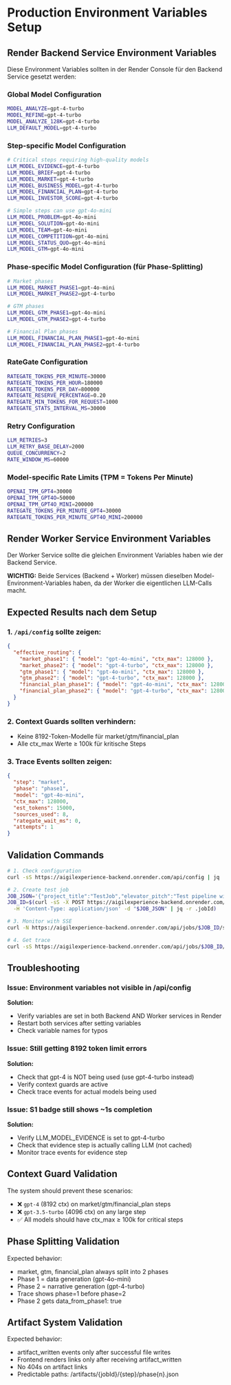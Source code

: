 # Production Environment Variables Setup

## Render Backend Service Environment Variables

Diese Environment Variables sollten in der Render Console für den Backend Service gesetzt werden:

### Global Model Configuration

```bash
MODEL_ANALYZE=gpt-4-turbo
MODEL_REFINE=gpt-4-turbo
MODEL_ANALYZE_128K=gpt-4-turbo
LLM_DEFAULT_MODEL=gpt-4-turbo
```

### Step-specific Model Configuration

```bash
# Critical steps requiring high-quality models
LLM_MODEL_EVIDENCE=gpt-4-turbo
LLM_MODEL_BRIEF=gpt-4-turbo
LLM_MODEL_MARKET=gpt-4-turbo
LLM_MODEL_BUSINESS_MODEL=gpt-4-turbo
LLM_MODEL_FINANCIAL_PLAN=gpt-4-turbo
LLM_MODEL_INVESTOR_SCORE=gpt-4-turbo

# Simple steps can use gpt-4o-mini
LLM_MODEL_PROBLEM=gpt-4o-mini
LLM_MODEL_SOLUTION=gpt-4o-mini
LLM_MODEL_TEAM=gpt-4o-mini
LLM_MODEL_COMPETITION=gpt-4o-mini
LLM_MODEL_STATUS_QUO=gpt-4o-mini
LLM_MODEL_GTM=gpt-4o-mini
```

### Phase-specific Model Configuration (für Phase-Splitting)

```bash
# Market phases
LLM_MODEL_MARKET_PHASE1=gpt-4o-mini
LLM_MODEL_MARKET_PHASE2=gpt-4-turbo

# GTM phases
LLM_MODEL_GTM_PHASE1=gpt-4o-mini
LLM_MODEL_GTM_PHASE2=gpt-4-turbo

# Financial Plan phases
LLM_MODEL_FINANCIAL_PLAN_PHASE1=gpt-4o-mini
LLM_MODEL_FINANCIAL_PLAN_PHASE2=gpt-4-turbo
```

### RateGate Configuration

```bash
RATEGATE_TOKENS_PER_MINUTE=30000
RATEGATE_TOKENS_PER_HOUR=180000
RATEGATE_TOKENS_PER_DAY=800000
RATEGATE_RESERVE_PERCENTAGE=0.20
RATEGATE_MIN_TOKENS_FOR_REQUEST=1000
RATEGATE_STATS_INTERVAL_MS=30000
```

### Retry Configuration

```bash
LLM_RETRIES=3
LLM_RETRY_BASE_DELAY=2000
QUEUE_CONCURRENCY=2
RATE_WINDOW_MS=60000
```

### Model-specific Rate Limits (TPM = Tokens Per Minute)

```bash
OPENAI_TPM_GPT4=30000
OPENAI_TPM_GPT4O=50000
OPENAI_TPM_GPT4O_MINI=200000
RATEGATE_TOKENS_PER_MINUTE_GPT4=30000
RATEGATE_TOKENS_PER_MINUTE_GPT4O_MINI=200000
```

## Render Worker Service Environment Variables

Der Worker Service sollte die gleichen Environment Variables haben wie der Backend Service.

**WICHTIG:** Beide Services (Backend + Worker) müssen dieselben Model-Environment-Variables haben, da der Worker die eigentlichen LLM-Calls macht.

## Expected Results nach dem Setup

### 1. `/api/config` sollte zeigen:

```json
{
  "effective_routing": {
    "market_phase1": { "model": "gpt-4o-mini", "ctx_max": 128000 },
    "market_phase2": { "model": "gpt-4-turbo", "ctx_max": 128000 },
    "gtm_phase1": { "model": "gpt-4o-mini", "ctx_max": 128000 },
    "gtm_phase2": { "model": "gpt-4-turbo", "ctx_max": 128000 },
    "financial_plan_phase1": { "model": "gpt-4o-mini", "ctx_max": 128000 },
    "financial_plan_phase2": { "model": "gpt-4-turbo", "ctx_max": 128000 }
  }
}
```

### 2. Context Guards sollten verhindern:

- Keine 8192-Token-Modelle für market/gtm/financial_plan
- Alle ctx_max Werte ≥ 100k für kritische Steps

### 3. Trace Events sollten zeigen:

```json
{
  "step": "market",
  "phase": "phase1",
  "model": "gpt-4o-mini",
  "ctx_max": 128000,
  "est_tokens": 15000,
  "sources_used": 8,
  "rategate_wait_ms": 0,
  "attempts": 1
}
```

## Validation Commands

```bash
# 1. Check configuration
curl -sS https://aigilexperience-backend.onrender.com/api/config | jq .effective_routing

# 2. Create test job
JOB_JSON='{"project_title":"TestJob","elevator_pitch":"Test pipeline with new model routing","use_assumptions":true}'
JOB_ID=$(curl -sS -X POST https://aigilexperience-backend.onrender.com/api/jobs \
  -H 'Content-Type: application/json' -d "$JOB_JSON" | jq -r .jobId)

# 3. Monitor with SSE
curl -N https://aigilexperience-backend.onrender.com/api/jobs/$JOB_ID/stream

# 4. Get trace
curl -sS https://aigilexperience-backend.onrender.com/api/jobs/$JOB_ID/trace | jq .
```

## Troubleshooting

### Issue: Environment variables not visible in /api/config

**Solution:**

- Verify variables are set in both Backend AND Worker services in Render
- Restart both services after setting variables
- Check variable names for typos

### Issue: Still getting 8192 token limit errors

**Solution:**

- Check that gpt-4 is NOT being used (use gpt-4-turbo instead)
- Verify context guards are active
- Check trace events for actual models being used

### Issue: S1 badge still shows ~1s completion

**Solution:**

- Verify LLM_MODEL_EVIDENCE is set to gpt-4-turbo
- Check that evidence step is actually calling LLM (not cached)
- Monitor trace events for evidence step

## Context Guard Validation

The system should prevent these scenarios:

- ❌ `gpt-4` (8192 ctx) on market/gtm/financial_plan steps
- ❌ `gpt-3.5-turbo` (4096 ctx) on any large step
- ✅ All models should have ctx_max ≥ 100k for critical steps

## Phase Splitting Validation

Expected behavior:

- market, gtm, financial_plan always split into 2 phases
- Phase 1 = data generation (gpt-4o-mini)
- Phase 2 = narrative generation (gpt-4-turbo)
- Trace shows phase=1 before phase=2
- Phase 2 gets data_from_phase1: true

## Artifact System Validation

Expected behavior:

- artifact_written events only after successful file writes
- Frontend renders links only after receiving artifact_written
- No 404s on artifact links
- Predictable paths: /artifacts/{jobId}/{step}/phase{n}.json
